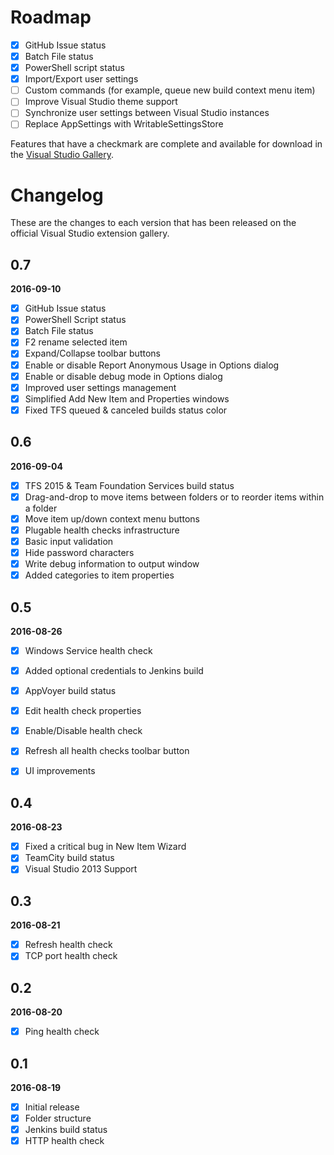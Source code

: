 # Roadmap

- [x] GitHub Issue status
- [x] Batch File status
- [x] PowerShell script status
- [x] Import/Export user settings
- [ ] Custom commands (for example, queue new build context menu item)
- [ ] Improve Visual Studio theme support
- [ ] Synchronize user settings between Visual Studio instances
- [ ] Replace AppSettings with WritableSettingsStore

Features that have a checkmark are complete and available for
download in the
[Visual Studio Gallery](https://visualstudiogallery.msdn.microsoft.com/d2262fef-aeca-45dd-9c8c-87c290ee4eb0).

# Changelog

These are the changes to each version that has been released
on the official Visual Studio extension gallery.

## 0.7

**2016-09-10**

- [x] GitHub Issue status
- [x] PowerShell Script status
- [x] Batch File status
- [x] F2 rename selected item
- [x] Expand/Collapse toolbar buttons
- [x] Enable or disable Report Anonymous Usage in Options dialog
- [x] Enable or disable debug mode in Options dialog
- [x] Improved user settings management
- [x] Simplified Add New Item and Properties windows
- [x] Fixed TFS queued & canceled builds status color

## 0.6

**2016-09-04**

- [x] TFS 2015 & Team Foundation Services build status
- [x] Drag-and-drop to move items between folders or to reorder items within a folder
- [x] Move item up/down context menu buttons
- [x] Plugable health checks infrastructure
- [x] Basic input validation
- [x] Hide password characters
- [x] Write debug information to output window
- [x] Added categories to item properties

## 0.5

**2016-08-26**

- [x] Windows Service health check
- [x] Added optional credentials to Jenkins build
- [x] AppVoyer build status
- [x] Edit health check properties
- [x] Enable/Disable health check
- [x] Refresh all health checks toolbar button
- [x] UI improvements


## 0.4

**2016-08-23**

- [x] Fixed a critical bug in New Item Wizard
- [x] TeamCity build status
- [x] Visual Studio 2013 Support

## 0.3

**2016-08-21**

- [x] Refresh health check
- [x] TCP port health check

## 0.2

**2016-08-20**

- [x] Ping health check

## 0.1

**2016-08-19**

- [x] Initial release
- [x] Folder structure
- [x] Jenkins build status
- [x] HTTP health check
